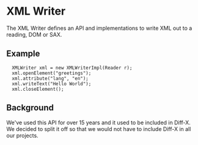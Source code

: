 # XML Writer

The XML Writer defines an API and implementations to write XML out to a reading, DOM or SAX.

## Example

```
  XMLWriter xml = new XMLWriterImpl(Reader r);
  xml.openElement("greetings");
  xml.attribute("lang", "en");
  xml.writeText("Hello World");
  xml.closeElement();
```

## Background

We've used this API for over 15 years and it used to be included in Diff-X.
We decided to split it off so that we would not have to include Diff-X in all our projects.
